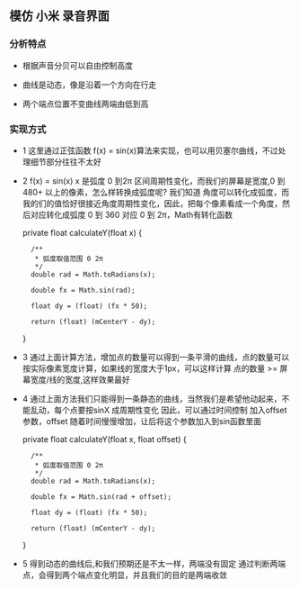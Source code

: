 

## 模仿 小米 录音界面



### 分析特点

   - 根据声音分贝可以自由控制高度
   
   - 曲线是动态，像是沿着一个方向在行走
   
   - 两个端点位置不变曲线两端由低到高
   
### 实现方式
  - 1 这里通过正弦函数 f(x) = sin(x)算法来实现，也可以用贝塞尔曲线，不过处理细节部分往往不太好
 
  - 2 f(x) = sin(x) x 是弧度 0 到2π 区间周期性变化，而我们的屏幕是宽度,0 到 480+ 以上的像素，怎么样转换成弧度呢?
   我们知道 角度可以转化成弧度，而我的们的值恰好很接近角度周期性变化，因此，把每个像素看成一个角度，然后对应转化成弧度
   0 到 360 对应 0 到 2π，Math有转化函数
  
  
     private float calculateY(float x) {
  
          /**
           * 弧度取值范围 0 2π
           */
          double rad = Math.toRadians(x);
  
          double fx = Math.sin(rad);
  
          float dy = (float) (fx * 50);
  
          return (float) (mCenterY - dy);
  
      }
 
  - 3 通过上面计算方法，增加点的数量可以得到一条平滑的曲线，点的数量可以按实际像素宽度计算，如果线的宽度大于1px，可以这样计算
    点的数量 >= 屏幕宽度/线的宽度,这样效果最好
    
  - 4 通过上面方法我们只能得到一条静态的曲线，当然我们是希望他动起来，不能乱动，每个点要按sinX 成周期性变化
     因此，可以通过时间控制 加入offset参数，offset 随着时间慢慢增加，让后将这个参数加入到sin函数里面
     
  
     private float calculateY(float x, float offset) {
  
          /**
           * 弧度取值范围 0 2π
           */
          double rad = Math.toRadians(x);
  
          double fx = Math.sin(rad + offset);
  
          float dy = (float) (fx * 50);
  
          return (float) (mCenterY - dy);
  
      }
  
  - 5 得到动态的曲线后,和我们预期还是不太一样，两端没有固定
     通过判断两端点，会得到两个端点变化明显，并且我们的目的是两端收敛
     
  
    




